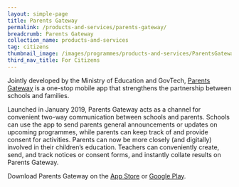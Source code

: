 ```yaml
---
layout: simple-page
title: Parents Gateway
permalink: /products-and-services/parents-gateway/
breadcrumb: Parents Gateway
collection_name: products-and-services
tag: citizens
thumbnail_image: /images/programmes/products-and-services/ParentsGateway.png
third_nav_title: For Citizens
---
```

Jointly developed by the Ministry of Education and GovTech, [Parents Gateway](https://pg.moe.edu.sg/) is a one-stop mobile app that strengthens the partnership between schools and families.
 
Launched in January 2019, Parents Gateway acts as a channel for convenient two-way communication between schools and parents.  Schools can use the app to send parents general announcements or updates on upcoming programmes, while parents can keep track of and provide consent for activities. Parents can now be more closely (and digitally) involved in their children’s education. Teachers can conveniently create, send, and track notices or consent forms, and instantly collate results on Parents Gateway.
 
Download Parents Gateway on the [App Store](https://itunes.apple.com/sg/app/parents-gateway/id1267198708 ) or [Google Play](https://play.google.com/store/apps/details?id=com.moe.pgp ).